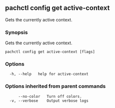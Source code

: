 ## pachctl config get active-context

Gets the currently active context.

### Synopsis

Gets the currently active context.

```
pachctl config get active-context [flags]
```

### Options

```
  -h, --help   help for active-context
```

### Options inherited from parent commands

```
      --no-color   Turn off colors.
  -v, --verbose    Output verbose logs
```

